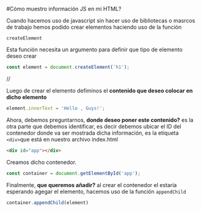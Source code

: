 #Cómo muestro información JS en mi HTML?

Cuando hacemos uso de javascript sin hacer uso de bibliotecas o masrcos de trabajo hemos podido crear elementos haciendo uso de la función
```
createElement
````
 
Esta función necesita un argumento para definir que tipo de elemento deseo crear
```javascript
const element = document.createElement('h1');
```
// 

Luego de crear el elemento defiminos el **contenido que deseo colocar en dicho elemento** 

```javascript
element.innerText = 'Hello , Guys!';
```

Ahora, debemos preguntarnos, **donde deseo poner este contenido?** es la otra parte que debemos identificar, es decir debemos ubicar el ID del contenedor donde va ser mostrada dicha información, es la etiqueta `<div>`que está en nuestro archivo index.html

```html
<div id="app"></div>
```
Creamos dicho contenedor.

```javascript
const container = document.getElementById('app');
```

Finalmente, **que queremos añadir?** al crear el contenedor el estaría esperando agegar el elemento, hacemos uso de la función `appendChild`

```javascript
container.appendChild(element)
```